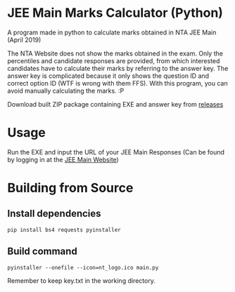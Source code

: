 # JEE Main Marks Calculator (Python)
A program made in python to calculate marks obtained in NTA JEE Main (April 2019)

The NTA Website does not show the marks obtained in the exam. Only the percentiles and candidate responses are provided, from which interested candidates have to calculate their marks by referring to the answer key. The answer key is complicated because it only shows the question ID and correct option ID (WTF is wrong with them FFS). With this program, you can avoid manually calculating the marks. :P

Download built ZIP package containing EXE and answer key from [releases](/../../releases)

# Usage

Run the EXE and input the URL of your JEE Main Responses (Can be found by logging in at the [JEE Main Website](jeemain.nic.in))

# Building from Source

## Install dependencies
`pip install bs4 requests pyinstaller`

## Build command
`pyinstaller --onefile --icon=nt_logo.ico main.py`

Remember to keep key.txt in the working directory.
